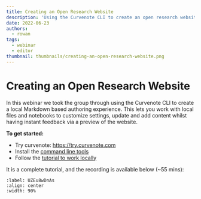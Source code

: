 ```yaml
---
title: Creating an Open Research Website
description: 'Using the Curvenote CLI to create an open research website with a local Markdown based authoring experience.'
date: 2022-06-23
authors:
  - rowan
tags:
  - webinar
  - editor
thumbnail: thumbnails/creating-an-open-research-website.png
---
```


# Creating an Open Research Website

In this webinar we took the group through using the Curvenote CLI to create a local Markdown based authoring experience. This lets you work with local files and notebooks to customize settings, update and add content whilst having instant feedback via a preview of the website.

**To get started:**

- Try curvenote: <https://try.curvenote.com>
- Install the [command line tools](https://curvenote.com/docs/cli/installing)
- Follow the [tutorial to work locally](https://curvenote.com/docs/web/tutorial-deploy-local)

It is a complete tutorial, and the recording is available below (\~55 mins):

```{iframe} https://www.youtube-nocookie.com/embed/LviMD9zE3FM
:label: UZEu8wDnAs
:align: center
:width: 90%
```
